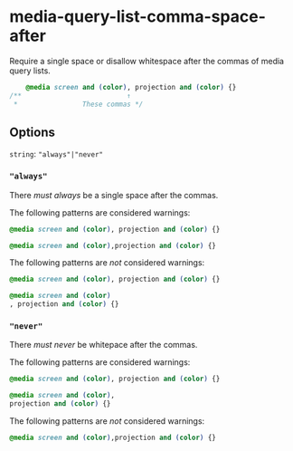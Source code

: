 # media-query-list-comma-space-after

Require a single space or disallow whitespace after the commas of media query lists.

```css
    @media screen and (color), projection and (color) {}
/**                          ↑
 *                These commas */
```

## Options

`string`: `"always"|"never"`

### `"always"`

There *must always* be a single space after the commas.

The following patterns are considered warnings:

```css
@media screen and (color), projection and (color) {}
```

```css
@media screen and (color),projection and (color) {}
```

The following patterns are *not* considered warnings:

```css
@media screen and (color), projection and (color) {}
```

```css
@media screen and (color)
, projection and (color) {}
```

### `"never"`

There *must never* be whitepace after the commas.

The following patterns are considered warnings:

```css
@media screen and (color), projection and (color) {}
```

```css
@media screen and (color),
projection and (color) {}
```

The following patterns are *not* considered warnings:

```css
@media screen and (color),projection and (color) {}
```
